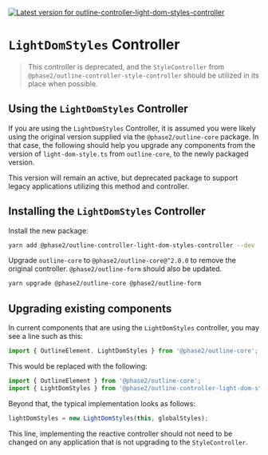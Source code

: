[![Latest version for outline-controller-light-dom-styles-controller](https://img.shields.io/npm/v/@phase2/outline-controller-light-dom-styles-controller)](https://www.npmjs.com/package/@phase2/outline-controller-light-dom-styles-controller)

# `LightDomStyles` Controller

> This controller is deprecated, and the `StyleController` from `@phase2/outline-controller-style-controller` should be utilized in its place when possible.

## Using the `LightDomStyles` Controller

If you are using the `LightDomStyles` Controller, it is assumed you were likely using the original version supplied via the `@phase2/outline-core` package. In that case, the following should help you upgrade any components from the version of `light-dom-style.ts` from `outline-core`, to the newly packaged version.

This version will remain an active, but deprecated package to support legacy applications utilizing this method and controller.

## Installing the `LightDomStyles` Controller

Install the new package:

```bash
yarn add @phase2/outline-controller-light-dom-styles-controller --dev
```

Upgrade `outline-core` to `@phase2/outline-core@^2.0.0` to remove the original controller. `@phase2/outline-form` should also be updated.

```bash
yarn upgrade @phase2/outline-core @phase2/outline-form
```

## Upgrading existing components

In current components that are using the `LightDomStyles` controller, you may see a line such as this:

```typescript
import { OutlineElement, LightDomStyles } from '@phase2/outline-core';
```

This would be replaced with the following:

```typescript
import { OutlineElement } from '@phase2/outline-core';
import { LightDomStyles } from '@phase2/outline-controller-light-dom-styles-controller';
```

Beyond that, the typical implementation looks as follows:

```typescript
lightDomStyles = new LightDomStyles(this, globalStyles);
```

This line, implementing the reactive controller should not need to be changed on any application that is not upgrading to the `StyleController`.
